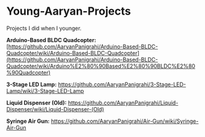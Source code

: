 # Young-Aaryan-Projects
Projects I did when I younger. 

**Arduino-Based BLDC Quadcopter:**
[https://github.com/AaryanPanigrahi/Arduino-Based-BLDC-Quadcopter/wiki/Arduino-Based-BLDC-Quadcopter](https://github.com/AaryanPanigrahi/Arduino-Based-BLDC-Quadcopter/wiki/Arduino%E2%80%90Based%E2%80%90BLDC%E2%80%90Quadcopter)

**3-Stage LED Lamp:**
https://github.com/AaryanPanigrahi/3-Stage-LED-Lamp/wiki/3-Stage-LED-Lamp

**Liquid Dispenser (Old):**
https://github.com/AaryanPanigrahi/Liquid-Dispenser/wiki/Liquid-Dispenser-(Old)

**Syringe Air Gun:**
https://github.com/AaryanPanigrahi/Air-Gun/wiki/Syringe-Air-Gun
